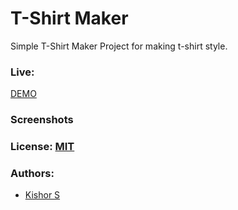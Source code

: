 # T-Shirt Maker


Simple T-Shirt Maker Project for making t-shirt style.


### Live: 
[DEMO]()

### Screenshots


### License: [MIT](/LICENSE)


### Authors:

- [Kishor S](https://www.instagram.com/kishor_h4kr)
